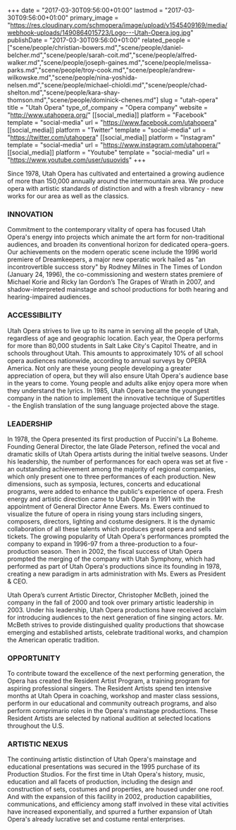 +++
date = "2017-03-30T09:56:00+01:00"
lastmod = "2017-03-30T09:56:00+01:00"
primary_image = "https://res.cloudinary.com/schmopera/image/upload/v1545409169/media/webhook-uploads/1490864015723/Logo---Utah-Opera.jpg.jpg"
publishDate = "2017-03-30T09:56:00+01:00"
related_people = ["scene/people/christian-bowers.md","scene/people/daniel-belcher.md","scene/people/sarah-coit.md","scene/people/alfred-walker.md","scene/people/joseph-gaines.md","scene/people/melissa-parks.md","scene/people/troy-cook.md","scene/people/andrew-wilkowske.md","scene/people/nina-yoshida-nelsen.md","scene/people/michael-chioldi.md","scene/people/chad-shelton.md","scene/people/kara-shay-thomson.md","scene/people/dominick-chenes.md"]
slug = "utah-opera"
title = "Utah Opera"
type_of_company = "Opera company"
website = "http://www.utahopera.org/"
[[social_media]]
platform = "Facebook"
template = "social-media"
url = "https://www.facebook.com/utahopera"
[[social_media]]
platform = "Twitter"
template = "social-media"
url = "https://twitter.com/utahopera"
[[social_media]]
platform = "Instagram"
template = "social-media"
url = "https://www.instagram.com/utahopera/"
[[social_media]]
platform = "Youtube"
template = "social-media"
url = "https://www.youtube.com/user/usuovids"
+++

Since 1978, Utah Opera has cultivated and entertained a growing audience of more than 150,000 annually around the intermountain area. We produce opera with artistic standards of distinction and with a fresh vibrancy - new works for our area as well as the classics.

### INNOVATION

Commitment to the contemporary vitality of opera has focused Utah Opera's energy into projects which animate the art form for non-traditional audiences, and broaden its conventional horizon for dedicated opera-goers. Our achievements on the modern operatic scene include the 1996 world premiere of Dreamkeepers, a major new operatic work hailed as "an incontrovertible success story" by Rodney Milnes in The Times of London (January 24, 1996), the co-commissioning and western states premiere of Michael Korie and Ricky Ian Gordon’s The Grapes of Wrath in 2007, and shadow-interpreted mainstage and school productions for both hearing and hearing-impaired audiences.

### ACCESSIBILITY

Utah Opera strives to live up to its name in serving all the people of Utah, regardless of age and geographic location. Each year, the Opera performs for more than 80,000 students in Salt Lake City's Capitol Theatre, and in schools throughout Utah. This amounts to approximately 10% of all school opera audiences nationwide, according to annual surveys by OPERA America. Not only are these young people developing a greater appreciation of opera, but they will also ensure Utah Opera's audience base in the years to come. Young people and adults alike enjoy opera more when they understand the lyrics. In 1985, Utah Opera became the youngest company in the nation to implement the innovative technique of Supertitles - the English translation of the sung language projected above the stage.

### LEADERSHIP

In 1978, the Opera presented its first production of Puccini's La Boheme. Founding General Director, the late Glade Peterson, refined the vocal and dramatic skills of Utah Opera artists during the initial twelve seasons. Under his leadership, the number of performances for each opera was set at five - an outstanding achievement among the majority of regional companies, which only present one to three performances of each production. New dimensions, such as symposia, lectures, concerts and educational programs, were added to enhance the public's experience of opera. Fresh energy and artistic direction came to Utah Opera in 1991 with the appointment of General Director Anne Ewers. Ms. Ewers continued to visualize the future of opera in rising young stars including singers, composers, directors, lighting and costume designers. It is the dynamic collaboration of all these talents which produces great opera and sells tickets. The growing popularity of Utah Opera's performances prompted the company to expand in 1996-97 from a three-production to a four-production season. Then in 2002, the fiscal success of Utah Opera prompted the merging of the company with Utah Symphony, which had performed as part of Utah Opera's productions since its founding in 1978,  creating a new paradigm in arts administration with Ms. Ewers as President & CEO.

Utah Opera’s current Artistic Director, Christopher McBeth, joined the company in the fall of 2000 and took over primary artistic leadership in 2003. Under his leadership, Utah Opera productions have received acclaim for introducing audiences to the next generation of fine singing actors. Mr. McBeth strives to provide distinguished quality productions that showcase emerging and established artists, celebrate traditional works, and champion the American operatic tradition.

### OPPORTUNITY

To contribute toward the excellence of the next performing generation, the Opera has created the Resident Artist Program, a training program for aspiring professional singers. The Resident Artists spend ten intensive months at Utah Opera in coaching, workshop and master class sessions, perform in our educational and community outreach programs, and also perform comprimario roles in the Opera's mainstage productions. These Resident Artists are selected by national audition at selected locations throughout the U.S.

### ARTISTIC NEXUS

The continuing artistic distinction of Utah Opera's mainstage and educational presentations was secured in the 1995 purchase of its Production Studios. For the first time in Utah Opera's history, music, education and all facets of production, including the design and construction of sets, costumes and properties, are housed under one roof. And with the expansion of this facility in 2002, production capabilities, communications, and efficiency among staff involved in these vital activities have increased exponentially, and spurred a further expansion of Utah Opera's already lucrative set and costume rental enterprises.
